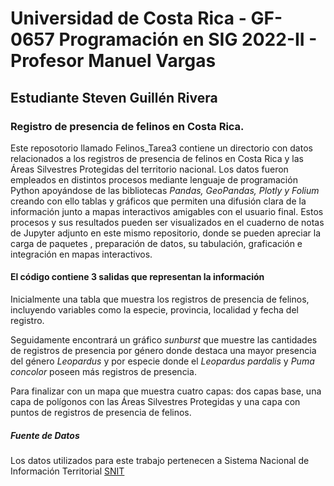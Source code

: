 # Universidad de Costa Rica - GF-0657 Programación en SIG 2022-II - Profesor Manuel Vargas 
## Estudiante Steven Guillén Rivera
### Registro de presencia de felinos en Costa Rica.

Este reposotorio llamado Felinos_Tarea3 contiene un directorio con datos relacionados a los registros de presencia de felinos en Costa Rica y las Áreas Silvestres Protegidas del territorio nacional. Los datos fueron empleados en distintos procesos mediante lenguaje de programación Python apoyándose de las bibliotecas *_Pandas, GeoPandas, Plotly y Folium_* creando con ello tablas y gráficos que permiten una difusión clara de la información junto a mapas interactivos amigables con el usuario final.
Estos procesos y sus resultados pueden ser visualizados en el cuaderno de notas de Jupyter adjunto en este mismo repositorio, donde se pueden apreciar la carga de paquetes , preparación de datos, su tabulación, graficación e integración en mapas interactivos.

#### El código contiene 3 salidas que representan la información 
Inicialmente una tabla que muestra los registros de presencia de felinos, incluyendo variables como  la especie,  provincia, localidad y fecha del registro.

Seguidamente encontrará un gráfico _sunburst_ que muestre las cantidades de registros de presencia por género donde destaca una mayor presencia del género _Leopardus_ y por especie donde el _Leopardus pardalis_ y _Puma concolor_ poseen más registros de presencia.

Para finalizar  con un mapa que muestra  cuatro capas: dos capas base, una capa de polígonos con las Áreas Silvestres Protegidas y una capa con puntos de registros de presencia de felinos.

##### Fuente de Datos

Los datos utilizados para este trabajo pertenecen a Sistema Nacional de Información Territorial [SNIT](https://www.snitcr.go.cr/ico_servicios_ogc_info?k=bm9kbzo6NDA=&nombre=SINAC)
